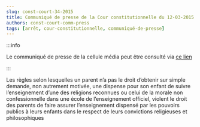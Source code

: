 ```yaml
---   
slug: const-court-34-2015
title: Communiqué de presse de la Cour constitutionnelle du 12-03-2015
authors: const-court-comm-press
tags: [arrêt, cour-constitutionnelle, communiqué-de-presse]
---
```


:::info

Le communiqué de presse de la cellule média peut être consulté via [ce lien](https://www.const-court.be/public/f/2015/2015-034f-info.pdf) 

:::

Les règles selon lesquelles un parent n’a pas le droit d’obtenir sur simple demande, non autrement motivée, une dispense pour son enfant de suivre l’enseignement d’une des religions reconnues ou celui de la morale non confessionnelle dans une école de l’enseignement officiel, violent le droit des parents de faire assurer l’enseignement dispensé par les pouvoirs publics à leurs enfants dans le respect de leurs convictions religieuses et philosophiques
